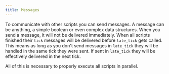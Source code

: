 ```yaml
---
title: Messages
---
```


To communicate with other scripts you can send messages. A message can be anything, a simple boolean or even complex
data structures. When you send a message, it will not be delivered immediately. When all scripts finished their `tick`
messages will be delivered before `late_tick` gets called. This means as long as you don't send messages in `late_tick`
they will be handled in the same tick they were sent. If sent in `late_tick` they will be effectively delivered
in the next tick.

All of this is necessary to properly execute all scripts in parallel.
